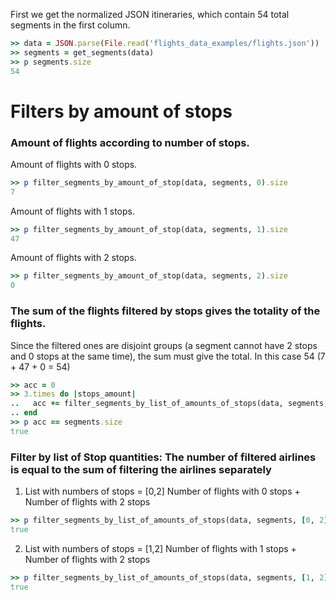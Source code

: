 <!--
Load the necessary libraries
>> require_relative '../../tool/filter_and_sort_functions_for_segments.rb'
<...>

-->

First we get the normalized JSON itineraries, which contain 54 total segments in the first column.
```ruby
>> data = JSON.parse(File.read('flights_data_examples/flights.json'))
>> segments = get_segments(data)
>> p segments.size
54
```

# Filters by amount of stops

### Amount of flights according to number of stops.
Amount of flights with 0 stops.
```ruby
>> p filter_segments_by_amount_of_stop(data, segments, 0).size
7
```
Amount of flights with 1 stops.
```ruby
>> p filter_segments_by_amount_of_stop(data, segments, 1).size
47
```
Amount of flights with 2 stops.
```ruby
>> p filter_segments_by_amount_of_stop(data, segments, 2).size
0
```

### The sum of the flights filtered by stops gives the totality of the flights.
Since the filtered ones are disjoint groups (a segment cannot have 2 stops and 0 stops at the same time), the sum must give the total. In this case 54 (7 + 47 + 0 = 54)
```ruby
>> acc = 0
>> 3.times do |stops_amount|
..   acc += filter_segments_by_list_of_amounts_of_stops(data, segments, stops_amount).size
.. end
>> p acc == segments.size
true
```


### Filter by list of Stop quantities: The number of filtered airlines is equal to the sum of filtering the airlines separately
1) List with numbers of stops = [0,2]
Number of flights with 0 stops + Number of flights with 2 stops
```ruby
>> p filter_segments_by_list_of_amounts_of_stops(data, segments, [0, 2]).size == filter_segments_by_list_of_amounts_of_stops(data, segments, 0).size + filter_segments_by_list_of_amounts_of_stops(data, segments, 2).size
true
```

2) List with numbers of stops = [1,2]
Number of flights with 1 stops + Number of flights with 2 stops
```ruby
>> p filter_segments_by_list_of_amounts_of_stops(data, segments, [1, 2]).size == filter_segments_by_list_of_amounts_of_stops(data, segments, 1).size + filter_segments_by_list_of_amounts_of_stops(data, segments, 2).size
true
```
